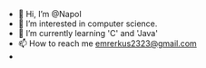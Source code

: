 - 👋 Hi, I’m @NapoI
- 👀 I’m interested in computer science.
- 🌱 I’m currently learning 'C' and 'Java'
- 📫 How to reach me emrerkus2323@gmail.com
- 

<!---
NapoI/NapoI is a ✨ special ✨ repository because its `README.md` (this file) appears on your GitHub profile.
You can click the Preview link to take a look at your changes.
--->
